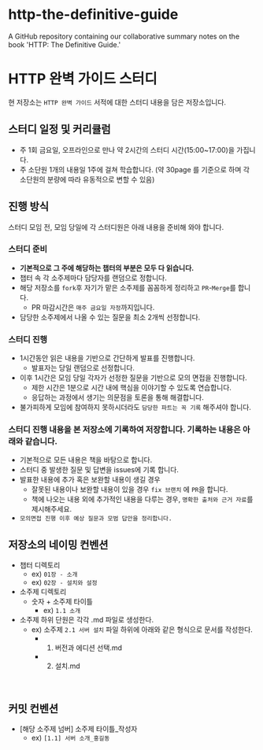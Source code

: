 # http-the-definitive-guide
A GitHub repository containing our collaborative summary notes on the book 'HTTP: The Definitive Guide.'

# HTTP 완벽 가이드 스터디

현 저장소는 `HTTP 완벽 가이드` 서적에 대한 스터디 내용을 담은 저장소입니다.

## 스터디 일정 및 커리큘럼

- 주 1회 금요일, 오프라인으로 만나 약 2시간의 스터디 시간(15:00~17:00)을 가집니다.
- 주 소단원 1개의 내용일 1주에 걸쳐 학습합니다. (약 30page 를 기준으로 하며 각 소단원의 분량에 따라 유동적으로 변할 수 있음)

## 진행 방식
스터디 모임 전, 모임 당일에 각 스터디원은 아래 내용을 준비해 와야 합니다.

### 스터디 준비
- **기본적으로 그 주에 해당하는 챕터의 부분은 모두 다 읽습니다.**
- 챕터 속 각 소주제마다 담당자를 랜덤으로 정합니다.
- 해당 저장소를 `fork`후 자기가 맡은 소주제를 꼼꼼하게 정리하고 `PR`-`Merge`를 합니다.
  - PR 마감시간은 `매주 금요일 자정`까지입니다.
- 담당한 소주제에서 나올 수 있는 질문을 최소 2개씩 선정합니다.
  
### 스터디 진행
- 1시간동안 읽은 내용을 기반으로 간단하게 발표를 진행합니다.
  - 발표자는 당일 랜덤으로 선정합니다.
- 이후 1시간은 모임 당일 각자가 선정한 질문을 기반으로 모의 면접을 진행합니다.
  - 제한 시간은 1분으로 시간 내에 핵심을 이야기할 수 있도록 연습합니다.
  - 응답하는 과정에서 생기는 의문점을 토론을 통해 해결합니다.
- 불가피하게 모임에 참여하지 못하시더라도 `담당한 파트는 꼭 기록` 해주셔야 합니다. 

### 스터디 진행 내용을 본 저장소에 기록하여 저장합니다. 기록하는 내용은 아래와 같습니다.
  - 기본적으로 모든 내용은 책을 바탕으로 합니다. 
  - 스터디 중 발생한 질문 및 답변을 issues에 기록 합니다.
  - 발표한 내용에 추가 혹은 보완할 내용이 생길 경우
    - 잘못된 내용이나 보완할 내용이 있을 경우 `fix 브랜치` 에 `PR`을 합니다.
    - 책에 나오는 내용 외에 추가적인 내용을 다루는 경우, `명확한 출처와 근거 자료`를 제시해주세요.
  - `모의면접 진행 이후 예상 질문과 모범 답안을 정리합니다.`
  
## 저장소의 네이밍 컨벤션

- 챕터 디렉토리 
  - ex) `01장 - 소개`
  - ex) `02장 - 설치와 설정`
- 소주제 디렉토리 
  - 숫자 + 소주제 타이틀 
    - ex) `1.1 소개`
- 소주제 하위 단원은 각각 .md 파일로 생성한다.
  - ex) 소주제 `2.1 서버 설치` 파일 하위에 아래와 같은 형식으로 문서를 작성한다.
      - 1. 버전과 에디션 선택.md
      - 2. 설치.md
   
<br> 

## 커밋 컨벤션
- [해당 소주제 넘버] 소주제 타이틀_작성자
  - ex) `[1.1] 서버 소개_홍길동`
